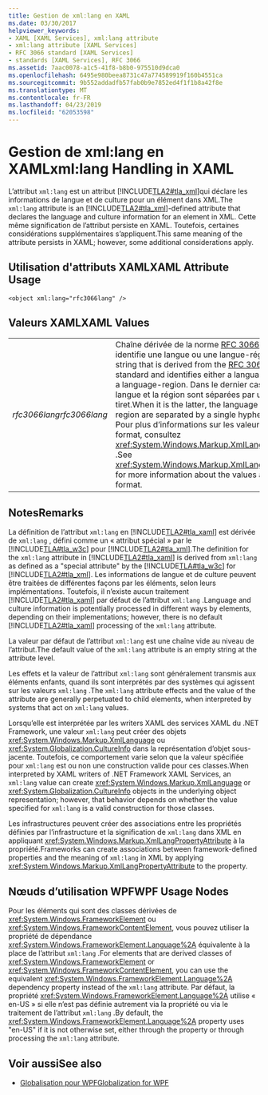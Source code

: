 ```yaml
---
title: Gestion de xml:lang en XAML
ms.date: 03/30/2017
helpviewer_keywords:
- XAML [XAML Services], xml:lang attribute
- xml:lang attribute [XAML Services]
- RFC 3066 standard [XAML Services]
- standards [XAML Services], RFC 3066
ms.assetid: 7aac0078-a1c5-41f8-b8b0-975510d9dca0
ms.openlocfilehash: 6495e980beea8731c47a774589919f160b4551ca
ms.sourcegitcommit: 9b552addadfb57fab0b9e7852ed4f1f1b8a42f8e
ms.translationtype: MT
ms.contentlocale: fr-FR
ms.lasthandoff: 04/23/2019
ms.locfileid: "62053598"
---
```

# <a name="xmllang-handling-in-xaml"></a><span data-ttu-id="a4f00-102">Gestion de xml:lang en XAML</span><span class="sxs-lookup"><span data-stu-id="a4f00-102">xml:lang Handling in XAML</span></span>
<span data-ttu-id="a4f00-103">L’attribut `xml:lang` est un attribut [!INCLUDE[TLA2#tla_xml](../../../includes/tla2sharptla-xml-md.md)]qui déclare les informations de langue et de culture pour un élément dans XML.</span><span class="sxs-lookup"><span data-stu-id="a4f00-103">The `xml:lang` attribute is an [!INCLUDE[TLA2#tla_xml](../../../includes/tla2sharptla-xml-md.md)]-defined attribute that declares the language and culture information for an element in XML.</span></span> <span data-ttu-id="a4f00-104">Cette même signification de l’attribut persiste en XAML. Toutefois, certaines considérations supplémentaires s’appliquent.</span><span class="sxs-lookup"><span data-stu-id="a4f00-104">This same meaning of the attribute persists in XAML; however, some additional considerations apply.</span></span>  
  
## <a name="xaml-attribute-usage"></a><span data-ttu-id="a4f00-105">Utilisation d'attributs XAML</span><span class="sxs-lookup"><span data-stu-id="a4f00-105">XAML Attribute Usage</span></span>  
  
```xaml  
<object xml:lang="rfc3066lang" />  
```  
  
## <a name="xaml-values"></a><span data-ttu-id="a4f00-106">Valeurs XAML</span><span class="sxs-lookup"><span data-stu-id="a4f00-106">XAML Values</span></span>  
  
|||  
|-|-|  
|<span data-ttu-id="a4f00-107">*rfc3066lang*</span><span class="sxs-lookup"><span data-stu-id="a4f00-107">*rfc3066lang*</span></span>|<span data-ttu-id="a4f00-108">Chaîne dérivée de la norme [RFC 3066](https://go.microsoft.com/fwlink/?LinkId=132454) qui identifie une langue ou une langue-région.</span><span class="sxs-lookup"><span data-stu-id="a4f00-108">A string that is derived from the [RFC 3066](https://go.microsoft.com/fwlink/?LinkId=132454) standard and identifies either a language or a language-region.</span></span> <span data-ttu-id="a4f00-109">Dans le dernier cas, la langue et la région sont séparées par un tiret.</span><span class="sxs-lookup"><span data-stu-id="a4f00-109">When it is the latter, the language and region are separated by a single hyphen.</span></span> <span data-ttu-id="a4f00-110">Pour plus d’informations sur les valeurs et le format, consultez <xref:System.Windows.Markup.XmlLanguage> .</span><span class="sxs-lookup"><span data-stu-id="a4f00-110">See <xref:System.Windows.Markup.XmlLanguage> for more information about the values and format.</span></span>|  
  
## <a name="remarks"></a><span data-ttu-id="a4f00-111">Notes</span><span class="sxs-lookup"><span data-stu-id="a4f00-111">Remarks</span></span>  
 <span data-ttu-id="a4f00-112">La définition de l’attribut `xml:lang` en [!INCLUDE[TLA2#tla_xaml](../../../includes/tla2sharptla-xaml-md.md)] est dérivée de `xml:lang` , défini comme un « attribut spécial » par le [!INCLUDE[TLA#tla_w3c](../../../includes/tlasharptla-w3c-md.md)] pour [!INCLUDE[TLA2#tla_xml](../../../includes/tla2sharptla-xml-md.md)].</span><span class="sxs-lookup"><span data-stu-id="a4f00-112">The definition for the `xml:lang` attribute in [!INCLUDE[TLA2#tla_xaml](../../../includes/tla2sharptla-xaml-md.md)] is derived from `xml:lang` as defined as a "special attribute" by the [!INCLUDE[TLA#tla_w3c](../../../includes/tlasharptla-w3c-md.md)] for [!INCLUDE[TLA2#tla_xml](../../../includes/tla2sharptla-xml-md.md)].</span></span> <span data-ttu-id="a4f00-113">Les informations de langue et de culture peuvent être traitées de différentes façons par les éléments, selon leurs implémentations. Toutefois, il n’existe aucun traitement [!INCLUDE[TLA2#tla_xaml](../../../includes/tla2sharptla-xaml-md.md)] par défaut de l’attribut `xml:lang` .</span><span class="sxs-lookup"><span data-stu-id="a4f00-113">Language and culture information is potentially processed in different ways by elements, depending on their implementations; however, there is no default [!INCLUDE[TLA2#tla_xaml](../../../includes/tla2sharptla-xaml-md.md)] processing of the `xml:lang` attribute.</span></span>  
  
 <span data-ttu-id="a4f00-114">La valeur par défaut de l’attribut `xml:lang` est une chaîne vide au niveau de l’attribut.</span><span class="sxs-lookup"><span data-stu-id="a4f00-114">The default value of the `xml:lang` attribute is an empty string at the attribute level.</span></span>  
  
 <span data-ttu-id="a4f00-115">Les effets et la valeur de l’attribut `xml:lang` sont généralement transmis aux éléments enfants, quand ils sont interprétés par des systèmes qui agissent sur les valeurs `xml:lang` .</span><span class="sxs-lookup"><span data-stu-id="a4f00-115">The `xml:lang` attribute effects and the value of the attribute are generally perpetuated to child elements, when interpreted by systems that act on `xml:lang` values.</span></span>  
  
 <span data-ttu-id="a4f00-116">Lorsqu’elle est interprétée par les writers XAML des services XAML du .NET Framework, une valeur `xml:lang` peut créer des objets <xref:System.Windows.Markup.XmlLanguage> ou <xref:System.Globalization.CultureInfo> dans la représentation d’objet sous-jacente. Toutefois, ce comportement varie selon que la valeur spécifiée pour `xml:lang` est ou non une construction valide pour ces classes.</span><span class="sxs-lookup"><span data-stu-id="a4f00-116">When interpreted by XAML writers of .NET Framework XAML Services, an `xml:lang` value can create <xref:System.Windows.Markup.XmlLanguage> or <xref:System.Globalization.CultureInfo> objects in the underlying object representation; however, that behavior depends on whether the value specified for `xml:lang` is a valid construction for those classes.</span></span>  
  
 <span data-ttu-id="a4f00-117">Les infrastructures peuvent créer des associations entre les propriétés définies par l’infrastructure et la signification de `xml:lang` dans XML en appliquant <xref:System.Windows.Markup.XmlLangPropertyAttribute> à la propriété.</span><span class="sxs-lookup"><span data-stu-id="a4f00-117">Frameworks can create associations between framework-defined properties and the meaning of `xml:lang` in XML by applying <xref:System.Windows.Markup.XmlLangPropertyAttribute> to the property.</span></span>  
  
## <a name="wpf-usage-nodes"></a><span data-ttu-id="a4f00-118">Nœuds d’utilisation WPF</span><span class="sxs-lookup"><span data-stu-id="a4f00-118">WPF Usage Nodes</span></span>  
 <span data-ttu-id="a4f00-119">Pour les éléments qui sont des classes dérivées de <xref:System.Windows.FrameworkElement> ou <xref:System.Windows.FrameworkContentElement>, vous pouvez utiliser la propriété de dépendance <xref:System.Windows.FrameworkElement.Language%2A> équivalente à la place de l’attribut `xml:lang` .</span><span class="sxs-lookup"><span data-stu-id="a4f00-119">For elements that are derived classes of <xref:System.Windows.FrameworkElement> or <xref:System.Windows.FrameworkContentElement>, you can use the equivalent <xref:System.Windows.FrameworkElement.Language%2A> dependency property instead of the `xml:lang` attribute.</span></span> <span data-ttu-id="a4f00-120">Par défaut, la propriété <xref:System.Windows.FrameworkElement.Language%2A> utilise « en-US » si elle n’est pas définie autrement via la propriété ou via le traitement de l’attribut `xml:lang` .</span><span class="sxs-lookup"><span data-stu-id="a4f00-120">By default, the <xref:System.Windows.FrameworkElement.Language%2A> property uses "en-US" if it is not otherwise set, either through the property or through processing the `xml:lang` attribute.</span></span>  
  
## <a name="see-also"></a><span data-ttu-id="a4f00-121">Voir aussi</span><span class="sxs-lookup"><span data-stu-id="a4f00-121">See also</span></span>

- [<span data-ttu-id="a4f00-122">Globalisation pour WPF</span><span class="sxs-lookup"><span data-stu-id="a4f00-122">Globalization for WPF</span></span>](../wpf/advanced/globalization-for-wpf.md)
